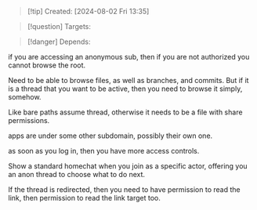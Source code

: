 
>[!tip] Created: [2024-08-02 Fri 13:35]

>[!question] Targets: 

>[!danger] Depends: 

if you are accessing an anonymous sub, then if you are not authorized you cannot browse the root.

Need to be able to browse files, as well as branches, and commits.  But if it is a thread that you want to be active, then you need to browse it simply, somehow.

Like bare paths assume thread, otherwise it needs to be a file with share permissions.

apps are under some other subdomain, possibly their own one.

as soon as you log in, then you have more access controls.

Show a standard homechat when you join as a specific actor, offering you an anon thread to choose what to do next.

If the thread is redirected, then you need to have permission to read the link, then permission to read the link target too.